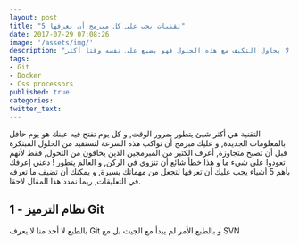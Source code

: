 ```yaml
---
layout: post
title: "5 تقنيات يجب على كل مبرمج أن يعرفها"
date: 2017-07-29 07:08:26
image: '/assets/img/'
description: "بالطبع التقنيات الجديد هي نتاج للمشاكل السابقة, و أي مبرمج لا يحاول التكيف مع هذه الحلول فهو يضيع على نفسه وقتا أكثر."
tags:
- Git
- Docker
- Css processors
published: true
categories:
twitter_text:
---
```


التقنية هي أكثر شيئ يتطور بمرور الوقت, و كل يوم تفتح فيه عينك هو يوم حافل بالمعلومات الجديدة, و عليك مبرمج أن تواكب هذه السرعة لتستفيد من الحلول المبتكرة قبل أن تصبح متجاوزة, أعرف الكثير من المبرمجين الذين يخافون من التحول, فقط لأنهم تعودوا على شيء ما و هذا خطأ شائع أن تنزوي في الركن, و العالم يتطور !
دعني إعرفك بأهم 5 أشياء يجب عليك أن تعرفها لتجعل من مهماتك يسيرة, و يمكنك أن تضيف ما تعرفه في التعليقات, ربما نمدد هذا المقال لاحقا.

## 1 - نظام الترميز Git

بالطبع لا أحد منا لا يعرف Git و بالطبع الأمر لم يبدأ مع الجيت بل مع SVN
